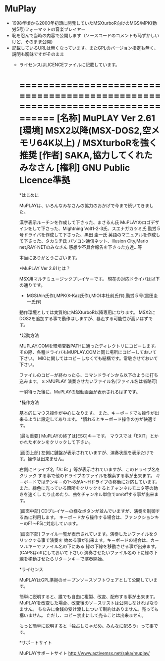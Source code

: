 # MuPlay

* 1998年頃から2000年初頭に開発していたMSXturboR向けのMGS/MPK(勤労5号)フォーマットの音楽プレイヤー
* 恥を忍んで当時の内容で公開します（ソースコードのコメントも恥ずかしいけど、そのまま公開）
* 記載しているURLは無くなっています。またGPLのバージョン指定も無く、説明も曖昧ですがそのまま
  * ライセンスはLICENCEファイルに記載しています。

      ==============================================================================
      [名称] MuPLAY Ver 2.61
      [環境] MSX2以降(MSX-DOS2,空メモリ64K以上) / MSXturboRを強く推奨
      [作者] SAKA,協力してくれたみなさん
      [権利] GNU Public Licence準拠
      ==============================================================================
      
      *はじめに
      
      MuPLAYは、いろんなみなさんの協力のおかげで今まで続いてきました。
    
      漢字表示ル－チンを作成して下さった、まさるん氏
      MuPLAYのロゴデザインをして下さった、Mightning Volt1-2-3氏、スエナガカツミ氏
      勤労５号ドライバを作成して下さった、黒田 圭一氏
      英語のマニュアルを作成して下さった、タカミチ氏
      パソコン通信ネット、Illusion City,Mario net,RAY-NETのみなさん
      感想や不具合報告を下さった方達…等
      
      本当にありがとうございます。
       
      *MuPLAY Ver 2.61とは？
      
      MSX用マルチミュ－ジックプレイヤ－です。
      現在の対応ドライバは以下の通りです。
      - MGS(Ain氏作),MPK(K-Kaz氏作),MIO(本杜前氏作),勤労５号(黒田圭一氏作)
      
      動作環境としては実質的にMSXturboR以降専用になります。
      MSX2にDOS2を追加する事で動作はしますが、暴走する可能性が高いはずです。
      
      *起動方法
      
      MUPLAY.COMを環境変数PATHに通ったディレクトリにコピ－します。
      その際、各種ドライバもMUPLAY.COMと同じ場所にコピ－しておいて下さい。
      MIOに関してはコピ－しなくても結構です。常駐させておいて下さい。
      
      ファイルのコピ－が終わったら、コマンドラインから以下のように打ち込みます。
      x:\>MUPLAY 演奏させたいファイル名(ファイル名は省略可)
      
      一瞬待った後に、MuPLAYの起動画面が表示されるはずです。
        
      *操作方法
      
      基本的にマウス操作が中心になります。
      また、キ－ボ－ドでも操作が出来るように設定してあります。
      *慣れるとキ－ボ－ド操作の方が快適です。
  
      [最も重要]
      MuPLAYの終了は[ESC]キ－です。
      マウスでは「EXIT」とかかれたボタンをクリックして下さい。
      
      [画面上部]
      左側に鍵盤が表示されていますが、演奏状態を表示だけです。操作は出来ません。
      
      右側にドライブ名「A: B: 」等が表示されていますが、このドライブ名をクリック
      する事で他のドライブのファイルを検索する事が出来ます。
      キ－ボ－ドではテンキ－の1～8がA～Hドライブの移動に対応しています。
      また、緑色に光っている箇所をクリックするとチャンネルモニタ等の動きを速くし
      たり止めたり、曲をチャンネル単位でon/offする事が出来ます。
       
      [画面中部]
      CDプレイヤ－の様なボタンが並んでいますが、演奏を制御する為に利用します。
      キ－ボ－ドから操作する場合は、ファンクションキ－のF1～F5に対応しています。
      
      [画面下部]
      ファイル一覧が表示されています。演奏したいファイルをクリックする事で演奏を
      始める事が出来ます。キ－ボ－ドの場合は、カ－ソルキ－でファイル名の下にある
      緑の下線を移動させる事が出来ます。(CAPSはoffにしておいて下さい)
      演奏させたいファイル名の下に緑の下線を移動させたらリタ－ンキ－で演奏開始。
      
      *ライセンス
      
      MuPLAYはGPL準拠のオ－プンソ－スソフトウェアとして公開しています。
      
      簡単に説明すると、誰でも自由に複製、改変、配布する事が出来ます。
      MuPLAYを改変した場合、改変後のソ－スリストは公開しなければなりません。
      ちなみに金銭の受け渡しについて制約はありません。売っても構いません。
      ただし、コピ－禁止にして売ることは出来ません。

      もっと簡単に説明すると「独占しちゃだめ。みんなに配ろう」って事です。
      
      *サポ－トサイト
      
      MuPLAYサポ－トサイト
      http://www.activemsx.net/saka/muplay/
